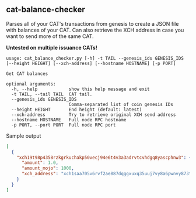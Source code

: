 ## cat-balance-checker

Parses all of your CAT's transactions from genesis to create a JSON file with balances of your CAT. Can also retrieve the XCH address in case you want to send more of the same CAT.

**Untested on multiple issuance CATs!**

```
usage: cat_balance_checker.py [-h] -t TAIL --genesis_ids GENESIS_IDS [--height HEIGHT] [--xch-address] [--hostname HOSTNAME] [-p PORT]

Get CAT balances

optional arguments:
  -h, --help            show this help message and exit
  -t TAIL, --tail TAIL  CAT tail.
  --genesis_ids GENESIS_IDS
                        Comma-separated list of coin genesis IDs
  --height HEIGHT       End height (default: latest)
  --xch-address         Try to retrieve original XCH send address
  --hostname HOSTNAME   Full node RPC hostname
  -p PORT, --port PORT  Full node RPC port
```

Sample output

```json
[
  {
    "xch19t98p4358rzkgrkuchakp50vecj94e6t4v3a3adrvtcvhdgq8yascphnw3": {
      "amount": 1.0,
      "amount_mojo": 1000,
      "xch_address": "xch1saa705v6rvf2ae887dqggxuxq35uuj7vy8a6pwnvy873tfghsqhsxqnf0c"
    }
  }
]
```
